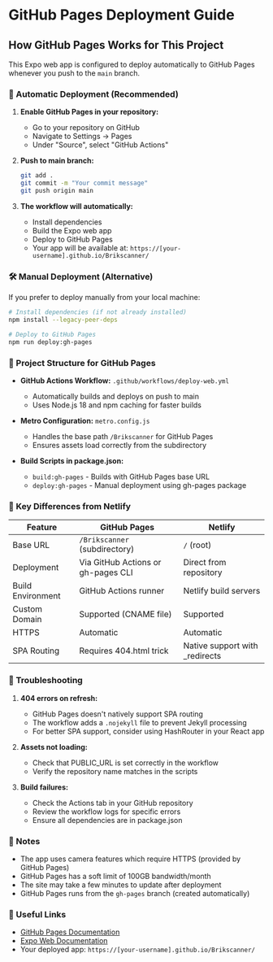 # GitHub Pages Deployment Guide

## How GitHub Pages Works for This Project

This Expo web app is configured to deploy automatically to GitHub Pages whenever you push to the `main` branch.

### 🚀 Automatic Deployment (Recommended)

1. **Enable GitHub Pages in your repository:**
   - Go to your repository on GitHub
   - Navigate to Settings → Pages
   - Under "Source", select "GitHub Actions"

2. **Push to main branch:**
   ```bash
   git add .
   git commit -m "Your commit message"
   git push origin main
   ```

3. **The workflow will automatically:**
   - Install dependencies
   - Build the Expo web app
   - Deploy to GitHub Pages
   - Your app will be available at: `https://[your-username].github.io/Brikscanner/`

### 🛠️ Manual Deployment (Alternative)

If you prefer to deploy manually from your local machine:

```bash
# Install dependencies (if not already installed)
npm install --legacy-peer-deps

# Deploy to GitHub Pages
npm run deploy:gh-pages
```

### 📁 Project Structure for GitHub Pages

- **GitHub Actions Workflow:** `.github/workflows/deploy-web.yml`
  - Automatically builds and deploys on push to main
  - Uses Node.js 18 and npm caching for faster builds

- **Metro Configuration:** `metro.config.js`
  - Handles the base path `/Brikscanner` for GitHub Pages
  - Ensures assets load correctly from the subdirectory

- **Build Scripts in package.json:**
  - `build:gh-pages` - Builds with GitHub Pages base URL
  - `deploy:gh-pages` - Manual deployment using gh-pages package

### 🔧 Key Differences from Netlify

| Feature | GitHub Pages | Netlify |
|---------|--------------|---------|
| Base URL | `/Brikscanner` (subdirectory) | `/` (root) |
| Deployment | Via GitHub Actions or gh-pages CLI | Direct from repository |
| Build Environment | GitHub Actions runner | Netlify build servers |
| Custom Domain | Supported (CNAME file) | Supported |
| HTTPS | Automatic | Automatic |
| SPA Routing | Requires 404.html trick | Native support with _redirects |

### 🐛 Troubleshooting

1. **404 errors on refresh:**
   - GitHub Pages doesn't natively support SPA routing
   - The workflow adds a `.nojekyll` file to prevent Jekyll processing
   - For better SPA support, consider using HashRouter in your React app

2. **Assets not loading:**
   - Check that PUBLIC_URL is set correctly in the workflow
   - Verify the repository name matches in the scripts

3. **Build failures:**
   - Check the Actions tab in your GitHub repository
   - Review the workflow logs for specific errors
   - Ensure all dependencies are in package.json

### 📝 Notes

- The app uses camera features which require HTTPS (provided by GitHub Pages)
- GitHub Pages has a soft limit of 100GB bandwidth/month
- The site may take a few minutes to update after deployment
- GitHub Pages runs from the `gh-pages` branch (created automatically)

### 🔗 Useful Links

- [GitHub Pages Documentation](https://docs.github.com/en/pages)
- [Expo Web Documentation](https://docs.expo.dev/workflow/web/)
- Your deployed app: `https://[your-username].github.io/Brikscanner/`